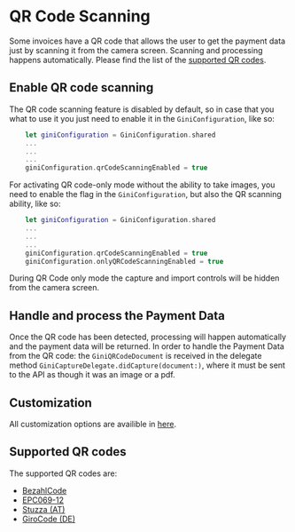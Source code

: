 QR Code Scanning
=============================

Some invoices have a QR code that allows the user to get the payment data just by scanning it from the camera screen.
Scanning and processing happens automatically. Please find the list of the [supported QR codes](#supported-qr-codes).

Enable QR code scanning
------------------------

The QR code scanning feature is disabled by default, so in case that you what to use it you just need to enable it in the `GiniConfiguration`, like so:
```swift
    let giniConfiguration = GiniConfiguration.shared
    ...
    ...
    ...		
    giniConfiguration.qrCodeScanningEnabled = true
```

For activating QR code-only mode without the ability to take images, you need to enable the flag in the `GiniConfiguration`, but also the QR scanning ability, like so: 
```swift
    let giniConfiguration = GiniConfiguration.shared
    ...
    ...
    ...        
    giniConfiguration.qrCodeScanningEnabled = true
    giniConfiguration.onlyQRCodeScanningEnabled = true
```
During QR Code only mode the capture and import controls will be hidden from the camera screen.

Handle and process the Payment Data
------------------------------------

Once the QR code has been detected, processing will happen automatically and the payment data will be returned. In order to handle the Payment Data from the QR code: the `GiniQRCodeDocument` is received in the delegate method `GiniCaptureDelegate.didCapture(document:)`, where it must be sent to the API as though it was an image or a pdf.

Customization
----------------------

All customization options are availible in [here](https://developer.gini.net/gini-mobile-ios/GiniCaptureSDK/3.0.0/customization-guide.html#camera).

Supported QR codes
----------------------

The supported QR codes are:
- [BezahlCode](http://www.bezahlcode.de)
- [EPC069-12](https://www.europeanpaymentscouncil.eu/document-library/guidance-documents/quick-response-code-guidelines-enable-data-capture-initiation)
- [Stuzza (AT)](https://www.stuzza.at/de/zahlungsverkehr/qr-code.html)
- [GiroCode (DE)](https://www.girocode.de/rechnungsempfaenger/)
